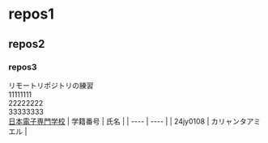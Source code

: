 # repos1
## repos2
### repos3
リモートリポジトリの練習  
11111111  
22222222  
33333333  
[日本電子専門学校](https://www.jec.ac.jp/)
| 学籍番号 | 氏名 |
| ---- | ---- |
| 24jy0108 | カリャンタアミエル |
